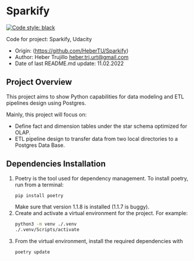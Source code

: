 Sparkify
==============================
[![Code style: black](https://img.shields.io/badge/code%20style-black-000000.svg)](https://github.com/psf/black)

Code for project: Sparkify, Udacity

- Origin: (https://github.com/HeberTU/Sparkify)
- Author: Heber Trujillo <heber.trj.urt@gmail.com>
- Date of last README.md update: 11.02.2022

Project Overview
-
This project aims to show Python capabilities for data modeling and ETL pipelines design using Postgres.

Mainly, this project will focus on:

* Define fact and dimension tables under the star schema optimized for OLAP.
* ETL pipeline design to transfer data from two local directories to a Postgres Data Base.

Dependencies Installation 
-

1. Poetry is the tool used for dependency management. To install poetry, run from a terminal:
    ```bash
    pip install poetry
    ```
    Make sure that version 1.1.8 is installed (1.1.7 is buggy).
2. Create and activate a virtual environment for the project. For example:
    ```bash
    python3 -m venv ./.venv
    ./.venv/Scripts/activate
    ```
3. From the virtual environment, install the required dependencies with
    ```bash
    poetry update
    ```
